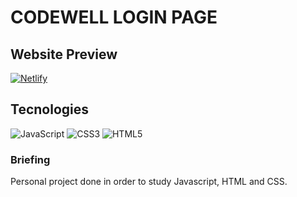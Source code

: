 # CODEWELL LOGIN PAGE

## Website Preview
[![Netlify](https://img.shields.io/badge/netlify-%23000000.svg?style=for-the-badge&logo=netlify&logoColor=#00C7B7)](https://gradie-codewell.netlify.app)

## Tecnologies
![JavaScript](https://img.shields.io/badge/javascript-%23323330.svg?style=for-the-badge&logo=javascript&logoColor=%23F7DF1E)
![CSS3](https://img.shields.io/badge/css3-%231572B6.svg?style=for-the-badge&logo=css3&logoColor=white)
![HTML5](https://img.shields.io/badge/html5-%23E34F26.svg?style=for-the-badge&logo=html5&logoColor=white)


### Briefing
Personal project done in order to study Javascript, HTML and CSS.